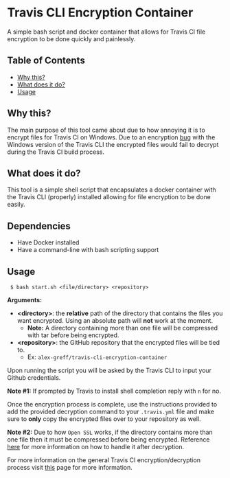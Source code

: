 # Travis CLI Encryption Container

A simple bash script and docker container that allows for Travis CI file encryption to be done quickly and painlessly.

## Table of Contents
* [Why this?](#why-this)
* [What does it do?](#what-does-it-do)
* [Usage](#usage)

## Why this?

The main purpose of this tool came about due to how annoying it is to encrypt files for Travis CI on Windows. Due to an encryption [bug](https://docs.travis-ci.com/user/encrypting-files/#caveat) with the Windows version of the Travis CLI the encrypted files would fail to decrypt during the Travis CI build process.

## What does it do?

This tool is a simple shell script that encapsulates a docker container with the Travis CLI (properly) installed allowing for file encryption to be done easily.

## Dependencies

* Have Docker installed
* Have a command-line with bash scripting support

## Usage

``` $ bash start.sh <file/directory> <repository>```

**Arguments:**
* **\<directory>**: the **relative** path of the directory that contains the files you want encrypted. Using an absolute path will **not** work at the moment. 
  * **Note:** A directory containing more than one file will be compressed with tar before being encrypted.
* **\<repository>**: the GitHub repository that the encrypted files will be tied to.
   * Ex: `alex-greff/travis-cli-encryption-container`

Upon running the script you will be asked by the Travis CLI to input your Github credentials.

**Note #1:** If prompted by Travis to install shell completion reply with `n` for no.

Once the encryption process is complete, use the instructions provided to add the provided decryption command to your `.travis.yml` file and make sure to **only** copy the encrypted files over to your repository as well.

**Note #2:** Due to how `Open SSL` works, if the directory contains more than one file then it must be compressed before being encrypted. Reference [here](https://docs.travis-ci.com/user/encrypting-files/#encrypting-multiple-files) for more information on how to handle it after decryption.

For more information on the general Travis CI encryption/decryption process visit [this](https://docs.travis-ci.com/user/encrypting-files/) page for more information.
